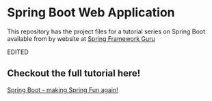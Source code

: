 # Spring Boot Web Application
This repository has the project files for a tutorial series on Spring Boot available from by website at [Spring Framework Guru](https://springframework.guru)

EDITED

## Checkout the full tutorial here!
[Spring Boot - making Spring Fun again!](https://springframework.guru/spring-boot-web-application-part-1-spring-initializr/)
